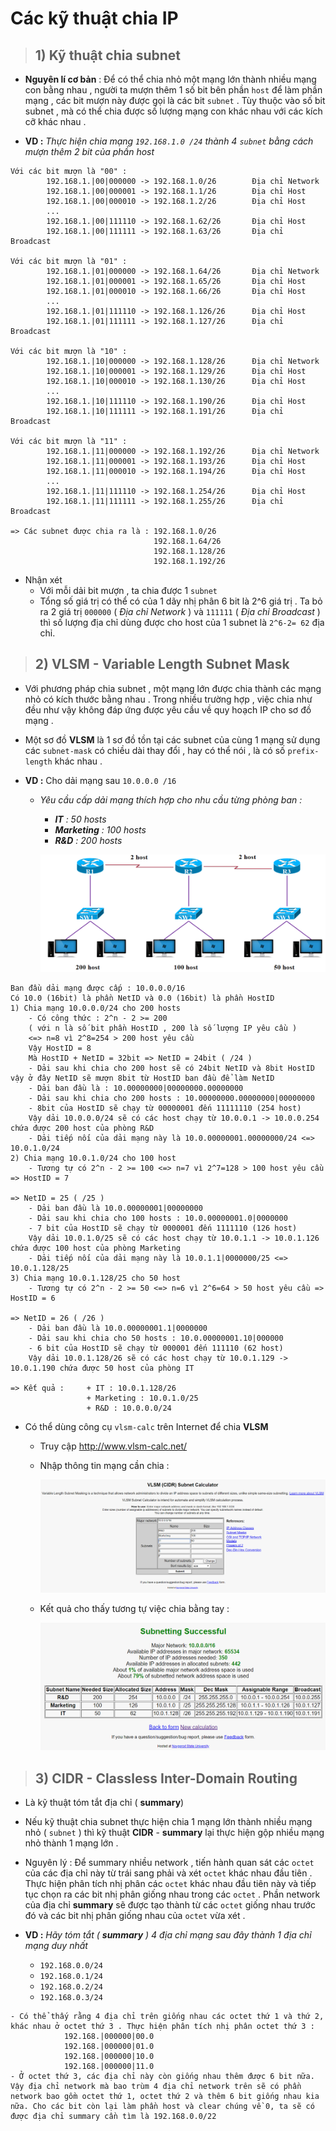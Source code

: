 # Các kỹ thuật chia IP
> ## **1) Kỹ thuật chia subnet**
- **Nguyên lí cơ bản** : Để có thể chia nhỏ một mạng lớn thành nhiều mạng con bằng nhau , người ta mượn thêm 1 số bit bên phần `host` để làm phần mạng , các bit mượn này được gọi là các bit `subnet` . Tùy thuộc vào số bit subnet , mà có thể chia được số lượng mạng con khác nhau với các kích cỡ khác nhau .

- **VD :** *Thực hiện chia mạng `192.168.1.0 /24` thành 4 `subnet` bằng cách mượn thêm 2 bit của phần host*
```
Với các bit mượn là "00" :
        192.168.1.|00|000000 -> 192.168.1.0/26        Địa chỉ Network
        192.168.1.|00|000001 -> 192.168.1.1/26        Địa chỉ Host
        192.168.1.|00|000010 -> 192.168.1.2/26        Địa chỉ Host
        ...
        192.168.1.|00|111110 -> 192.168.1.62/26       Địa chỉ Host
        192.168.1.|00|111111 -> 192.168.1.63/26       Địa chỉ Broadcast

Với các bit mượn là "01" :
        192.168.1.|01|000000 -> 192.168.1.64/26       Địa chỉ Network
        192.168.1.|01|000001 -> 192.168.1.65/26       Địa chỉ Host
        192.168.1.|01|000010 -> 192.168.1.66/26       Địa chỉ Host
        ...
        192.168.1.|01|111110 -> 192.168.1.126/26      Địa chỉ Host
        192.168.1.|01|111111 -> 192.168.1.127/26      Địa chỉ Broadcast

Với các bit mượn là "10" :
        192.168.1.|10|000000 -> 192.168.1.128/26      Địa chỉ Network
        192.168.1.|10|000001 -> 192.168.1.129/26      Địa chỉ Host
        192.168.1.|10|000010 -> 192.168.1.130/26      Địa chỉ Host
        ...
        192.168.1.|10|111110 -> 192.168.1.190/26      Địa chỉ Host
        192.168.1.|10|111111 -> 192.168.1.191/26      Địa chỉ Broadcast

Với các bit mượn là "11" :
        192.168.1.|11|000000 -> 192.168.1.192/26      Địa chỉ Network
        192.168.1.|11|000001 -> 192.168.1.193/26      Địa chỉ Host
        192.168.1.|11|000010 -> 192.168.1.194/26      Địa chỉ Host
        ...
        192.168.1.|11|111110 -> 192.168.1.254/26      Địa chỉ Host
        192.168.1.|11|111111 -> 192.168.1.255/26      Địa chỉ Broadcast

=> Các subnet được chia ra là : 192.168.1.0/26
                                192.168.1.64/26
                                192.168.1.128/26
                                192.168.1.192/26
```
- Nhận xét
    - Với mỗi dải bit mượn , ta chia được 1 `subnet`
    - Tổng số giá trị có thể có của 1 dãy nhị phân 6 bit là 2^6 giá trị . Ta bỏ ra 2 giá trị `000000` ( *Địa chỉ Network* ) và `111111` ( *Địa chỉ Broadcast* ) thì số lượng địa chỉ dùng được cho host của 1 subnet là `2^6-2= 62` địa chỉ.
> ## **2) VLSM - Variable Length Subnet Mask**
- Với phương pháp chia subnet , một mạng lớn được chia thành các mạng nhỏ có kích thước bằng nhau . Trong nhiều trường hợp , việc chia như đều như vậy không đáp ứng được yêu cầu về quy hoạch IP cho sơ đồ mạng .

- Một sơ đồ **VLSM** là 1 sơ đồ tồn tại các subnet của cùng 1 mạng sử dụng các `subnet-mask` có chiều dài thay đổi , hay có thể nói , là có số `prefix-length` khác nhau . 
- **VD :** Cho dải mạng sau `10.0.0.0 /16`
    - *Yêu cầu cấp dải mạng thích hợp cho nhu cầu từng phòng ban :*
        - ***IT** : 50 hosts*
        - ***Marketing** : 100 hosts*
        - ***R&D** : 200 hosts*

        ![](/images/ccna/7_Cac_ky_thuat_chia_IP/1.png)
```
Ban đầu dải mạng được cấp : 10.0.0.0/16
Có 10.0 (16bit) là phần NetID và 0.0 (16bit) là phần HostID
1) Chia mạng 10.0.0.0/24 cho 200 hosts
    - Có công thức : 2^n - 2 >= 200
    ( với n là số bit phần HostID , 200 là số lượng IP yêu cầu )
    <=> n=8 vì 2^8=254 > 200 host yêu cầu
    Vậy HostID = 8
    Mà HostID + NetID = 32bit => NetID = 24bit ( /24 )
    - Dải sau khi chia cho 200 host sẽ có 24bit NetID và 8bit HostID vậy ở đây NetID sẽ mượn 8bit từ HostID ban đầu để làm NetID
    - Dải ban đầu là : 10.00000000|00000000.00000000
    - Dải sau khi chia cho 200 hosts : 10.00000000.00000000|00000000
    - 8bit của HostID sẽ chạy từ 00000001 đến 11111110 (254 host)
    Vậy dải 10.0.0.0/24 sẽ có các host chạy từ 10.0.0.1 -> 10.0.0.254 chứa được 200 host của phòng R&D
    - Dải tiếp nối của dải mạng này là 10.0.00000001.00000000/24 <=> 10.0.1.0/24
2) Chia mạng 10.0.1.0/24 cho 100 host
    - Tương tự có 2^n - 2 >= 100 <=> n=7 vì 2^7=128 > 100 host yêu cầu => HostID = 7
                                                                       => NetID = 25 ( /25 )
    - Dải ban đầu là 10.0.00000001|00000000
    - Dải sau khi chia cho 100 hosts : 10.0.00000001.0|0000000
    - 7 bit của HostID sẽ chạy từ 0000001 đến 1111110 (126 host)
    Vậy dải 10.0.1.0/25 sẽ có các host chạy từ 10.0.1.1 -> 10.0.1.126 chứa được 100 host của phòng Marketing
    - Dải tiếp nối của dải mạng này là 10.0.1.1|0000000/25 <=> 10.0.1.128/25
3) Chia mạng 10.0.1.128/25 cho 50 host
    - Tương tự có 2^n - 2 >= 50 <=> n=6 vì 2^6=64 > 50 host yêu cầu => HostID = 6
                                                                       => NetID = 26 ( /26 )
    - Dải ban đầu là 10.0.00000001.1|0000000
    - Dải sau khi chia cho 50 hosts : 10.0.00000001.10|000000
    - 6 bit của HostID sẽ chạy từ 000001 đến 111110 (62 host)
    Vậy dải 10.0.1.128/26 sẽ có các host chạy từ 10.0.1.129 -> 10.0.1.190 chứa được 50 host của phòng IT

=> Kết quả :     + IT : 10.0.1.128/26
                 + Marketing : 10.0.1.0/25
                 + R&D : 10.0.0.0/24
```
- Có thể dùng công cụ `vlsm-calc` trên Internet để chia **VLSM**
    - Truy cập http://www.vlsm-calc.net/
    - Nhập thông tin mạng cần chia :

        ![](/images/ccna/7_Cac_ky_thuat_chia_IP/2.png)
    
    - Kết quả cho thấy tương tự việc chia bằng tay :

        ![](/images/ccna/7_Cac_ky_thuat_chia_IP/3.png)

> ## **3) CIDR - Classless Inter-Domain Routing**
- Là kỹ thuật tóm tắt địa chỉ ( **summary**)

- Nếu kỹ thuật chia subnet thực hiện chia 1 mạng lớn thành nhiều mạng nhỏ ( `subnet` ) thì kỹ thuật **CIDR** - **summary** lại thực hiện gộp nhiều mạng nhỏ thành 1 mạng lớn . 
- Nguyên lý : Để summary nhiều network , tiến hành quan sát các `octet` của các địa chỉ này từ trái sang phải và xét `octet` khác nhau đầu tiên . Thực hiện phân tích nhị phân các `octet` khác nhau đầu tiên này và tiếp tục chọn ra các bit nhị phân giống nhau trong các `octet` . Phần network của địa chỉ **summary** sẽ được tạo thành từ các `octet` giống nhau trước đó và các bit nhị phân giống nhau của `octet` vừa xét .
- **VD :** *Hãy tóm tắt ( **summary** ) 4 địa chỉ mạng sau đây thành 1 địa chỉ mạng duy nhất*
    - `192.168.0.0/24`
    - `192.168.0.1/24`
    - `192.168.0.2/24`
    - `192.168.0.3/24`
```
- Có thể thấy rằng 4 địa chỉ trên giống nhau các octet thứ 1 và thứ 2, khác nhau ở octet thứ 3 . Thực hiện phân tích nhị phân octet thứ 3 : 
            192.168.|000000|00.0
            192.168.|000000|01.0
            192.168.|000000|10.0
            192.168.|000000|11.0
- Ở octet thứ 3, các địa chỉ này còn giống nhau thêm được 6 bit nữa. Vậy địa chỉ network mà bao trùm 4 địa chỉ network trên sẽ có phần network bao gồm octet thứ 1, octet thứ 2 và thêm 6 bit giống nhau kia nữa. Cho các bit còn lại làm phần host và clear chúng về 0, ta sẽ có được địa chỉ summary cần tìm là 192.168.0.0/22
```